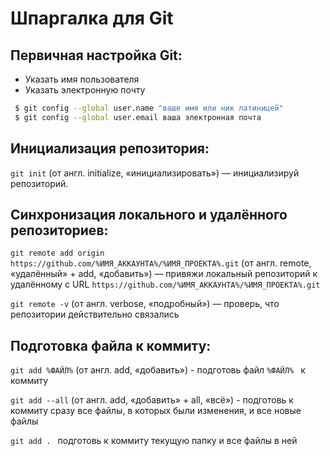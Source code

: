 # Шпаргалка для Git

## Первичная настройка Git:

- Указать имя пользователя
- Указать электронную почту

```bash
 $ git config --global user.name "ваше имя или ник латиницей" 
 $ git config --global user.email ваша электронная почта 
```

## Инициализация репозитория:

``` git init ``` (от англ. initialize, «инициализировать») — инициализируй репозиторий.

## Синхронизация локального и удалённого репозиториев:

``` git remote add origin https://github.com/%ИМЯ_АККАУНТА%/%ИМЯ_ПРОЕКТА%.git ``` (от англ. remote, «удалённый» + add, «добавить») — привяжи локальный репозиторий к удалённому с URL ``` https://github.com/%ИМЯ_АККАУНТА%/%ИМЯ_ПРОЕКТА%.git ```

``` git remote -v ``` (от англ. verbose, «подробный») — проверь, что репозитории действительно связались

## Подготовка файла к коммиту:

``` git add %ФАЙЛ% ``` (от англ. add, «добавить») - подготовь файл ``` %ФАЙЛ%  ``` к коммиту

``` git add --all ``` (от англ. add, «добавить» + all, «всё») - подготовь к коммиту сразу все файлы, в которых были изменения, и все новые файлы

``` git add .  ``` подготовь к коммиту текущую папку и все файлы в ней 
